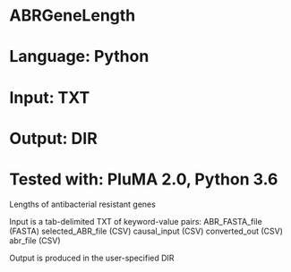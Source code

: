 # ABRGeneLength
# Language: Python
# Input: TXT
# Output: DIR
# Tested with: PluMA 2.0, Python 3.6

Lengths of antibacterial resistant genes

Input is a tab-delimited TXT of keyword-value pairs:
ABR_FASTA_file (FASTA)
selected_ABR_file (CSV)
causal_input (CSV)
converted_out (CSV)
abr_file (CSV)

Output is produced in the user-specified DIR


